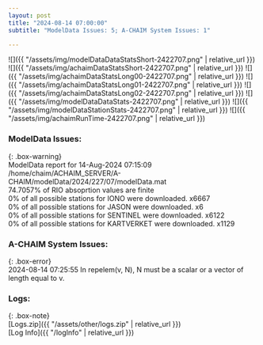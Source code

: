 ```yaml
---
layout: post
title: "2024-08-14 07:00:00"
subtitle: "ModelData Issues: 5; A-CHAIM System Issues: 1"

---
```


![]({{ "/assets/img/modelDataDataStatsShort-2422707.png" | relative_url }})
![]({{ "/assets/img/achaimDataStatsShort-2422707.png" | relative_url }})
![]({{ "/assets/img/achaimDataStatsLong00-2422707.png" | relative_url }})
![]({{ "/assets/img/achaimDataStatsLong01-2422707.png" | relative_url }})
![]({{ "/assets/img/achaimDataStatsLong02-2422707.png" | relative_url }})
![]({{ "/assets/img/modelDataDataStats-2422707.png" | relative_url }})
![]({{ "/assets/img/modelDataStationStats-2422707.png" | relative_url }})
![]({{ "/assets/img/achaimRunTime-2422707.png" | relative_url }})


### ModelData Issues:  
  
{: .box-warning}  
 ModelData report for 14-Aug-2024 07:15:09   
 /home/chaim/ACHAIM_SERVER/A-CHAIM/modelData/2024/227/07/modelData.mat   
 74.7057% of RIO absoprtion values are finite   
 0% of all possible stations for IONO were downloaded. x6667   
 0% of all possible stations for JASON were downloaded. x6   
 0% of all possible stations for SENTINEL were downloaded. x6122   
 0% of all possible stations for KARTVERKET were downloaded. x1129   
  
### A-CHAIM System Issues:  
  
{: .box-error}  
2024-08-14 07:25:55 In repelem(v, N), N must be a scalar or a vector of length equal to v.  

### Logs:  
  
{: .box-note}  
[Logs.zip]({{ "/assets/other/logs.zip" | relative_url }})  
[Log Info]({{ "/logInfo" | relative_url }})  
